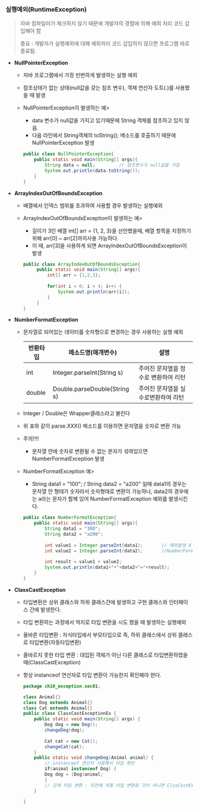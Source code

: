 ### 실행예외(RuntimeException)

> 자바 컴파일러가 체크하지 않기 때문에 개발자의 경험에 의해 예외 처리 코드 삽입해야 함
>
> 중요 : 개발자가 실행예외에 대해 예외처리 코드 삽입하지 않으면 프로그램 바로 종료됨.

- **NullPointerException**

  - 자바 프로그램에서 가장 빈번하게 발생하는 실행 예외

  - 참조상태가 없는 상태(null값을 갖는 참조 변수), 객체 연산자 도트(.)를 사용했을 때 발생

  - NullPointerException이 발생하는 예>

    - data 변수가 null값을 가지고 있기때문에 String 객체를 참조하고 있지 않음.
    - 다음 라인에서 String객체의 toString(); 메소드를 호출하기 때문에 NullPointerException 발생

    ```java
    public class NullPointerException{
        public static void main(String[] args){
            String data = null;			// 참조변수가 null값을 가짐
            System.out.println(data.toString());
        }
    }
    ```

- **ArrayIndexOutOfBoundsException**

  - 배열에서 인덱스 범위를 초과하여 사용할 경우 발생하는 실행예외

  - ArrayIndexOutOfBoundsException이 발생하는 예>

    - 길이가 3인 배열 int[] arr = {1, 2, 3}을 선언했을때, 배열 항목을 지정하기위해 arr[0] ~ arr[2]까지사용 가능하다.
    - 이 때, arr[3]을 사용하게 되면 ArrayIndexOutOfBoundsException이 발생

    ```java
    public class ArrayIndexOutOfBoundsException{
         public static void main(String[] args){
             int[] arr = {1,2,3};
    		 
    		 for(int i = 0; i < 4; i++) {
    			 System.out.println(arr[i]);
    		 }
         }
    }
    ```

- **NumberFormatException**

  - 문자열로 되어있는 데이터를 숫자형으로 변경하는 경우 사용하는 실행 예외

    | 반환타입 | 메소드명(매개변수)           | 설명                                 |
    | -------- | ---------------------------- | ------------------------------------ |
    | int      | Integer.parseInt(String s)   | 주어진 문자열을 정수로 변환하여 리턴 |
    | double   | Double.parseDouble(String s) | 주어진 문자열을 실수로변환하여 리턴  |

  - Integer / Double은 Wrapper클래스라고 불린다

  - 위 표와 같이 parse.XXX() 메소드를 이용하면 문자열을 숫자로 변환 가능

  - 주의!!!!

    - 문자열 안에 숫자로 변환될 수 없는 문자가 섞여있으면 NumberFormatException 발생

  - NumberFormatException 예>

    - String data1 = "100";  /  String data2 = "a200"  일때 data1의 경우는 문자열 안 형태가 숫자라서 숫자형태로 변환이 가능하나, data2의 경우에는 a라는 문자가 함께 있어 NumberFormatException 예외를 발생시킨다.

    ```java
    public class NumberFormatException{
        public static void main(String[] args){
            String data1 = "100";
            String data2 = "a200";
            
            int value1 = Integer.parseInt(data1);		// 예외발생 X
            int value2 = Integer.parseInt(data2);		//NumberFormatException예외 발생
            
            int result = value1 + value2;
            System.out.println(data1+"+"+data2+"="+result);
        }
    }
    ```

- **ClassCastException**

  - 타입변환은 상위 클래스와 하위 클래스간에 발생하고 구현 클래스와 인터페이스 간에 발생한다.

  - 타입 변환하는 과정에서 억지로 타입 변환을 시도 했을 때 발생하는 실행예외

  - 올바른 타입변환 : 자식타입에서 부모타입으로 즉, 하위 클래스에서 상위 클래스로 타입변환(자동타입변환)

  - 올바르지 못한 타입 변환 : 대입된 객체가 아닌 다른 클래스로 타입변환하였을 때(ClassCastException)

  - 항상 instanceof 연산자로 타입 변환이 가능한지 확인해야 한다.

    ```java
    package ch10_exception.sec01;
    
    class Animal{}
    class Dog extends Animal{}
    class Cat extends Animal{}
    public class ClassCastExceptionEx {
    	public static void main(String[] args) {
    		Dog dog = new Dog();
            changeDog(dog);
    		
    		Cat cat = new Cat();
    		changeCat(cat);
    	}
    	public static void changeDog(Animal animal) {
    		// instanceof 연산자 사용해서 타입 확인
    		if(animal instanceof Dog) {
    		Dog dog = (Dog)animal;
    		}
    		// 강제 타입 변환 : 이전에 자동 타입 변환된 것이 아니면 ClssCastException발생
    	}
    
    }
    
    ```

    

  
